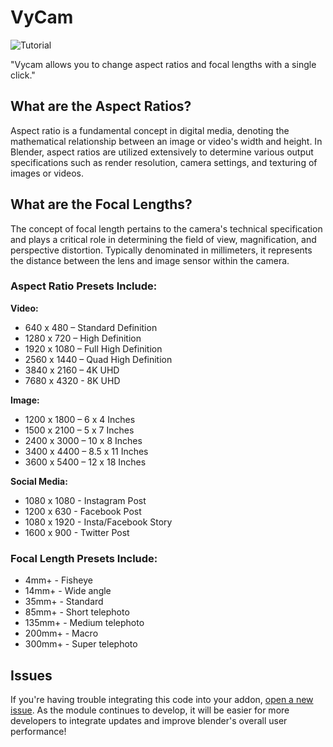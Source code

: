 # VyCam
![Tutorial](https://user-images.githubusercontent.com/69900896/233632585-87eac391-9309-48ee-a61a-276cf991867d.gif)

"Vycam allows you to change aspect ratios and focal lengths with a single click."

## What are the Aspect Ratios?

Aspect ratio is a fundamental concept in digital media, denoting the mathematical relationship between an image or video's width and height. In Blender, aspect ratios are utilized extensively to determine various output specifications such as render resolution, camera settings, and texturing of images or videos.

## What are the Focal Lengths?

The concept of focal length pertains to the camera's technical specification and plays a critical role in determining the field of view, magnification, and perspective distortion. Typically denominated in millimeters, it represents the distance between the lens and image sensor within the camera.

### Aspect Ratio Presets Include:

**Video:**

- 640 x 480 – Standard Definition
- 1280 x 720 – High Definition
- 1920 x 1080 – Full High Definition
- 2560 x 1440 – Quad High Definition
- 3840 x 2160 – 4K UHD
- 7680 x 4320 - 8K UHD

**Image:**

- 1200 x 1800 – 6 x 4 Inches
- 1500 x 2100 – 5 x 7 Inches
- 2400 x 3000 – 10 x 8 Inches
- 3400 x 4400 – 8.5 x 11 Inches
- 3600 x 5400 – 12 x 18 Inches

**Social Media:**

- 1080 x 1080 - Instagram Post
- 1200 x 630 - Facebook Post
- 1080 x 1920 - Insta/Facebook Story
- 1600 x 900 - Twitter Post

### Focal Length Presets Include:

- 4mm+ - Fisheye
- 14mm+ - Wide angle
- 35mm+ - Standard
- 85mm+ - Short telephoto
- 135mm+ - Medium telephoto
- 200mm+ - Macro
- 300mm+ - Super telephoto

## Issues
If you're having trouble integrating this code into your addon, [open a new issue](https://github.com/kents00/Vycam/issues). As the module continues to develop, it will be easier for more developers to integrate updates and improve blender's overall user performance!
